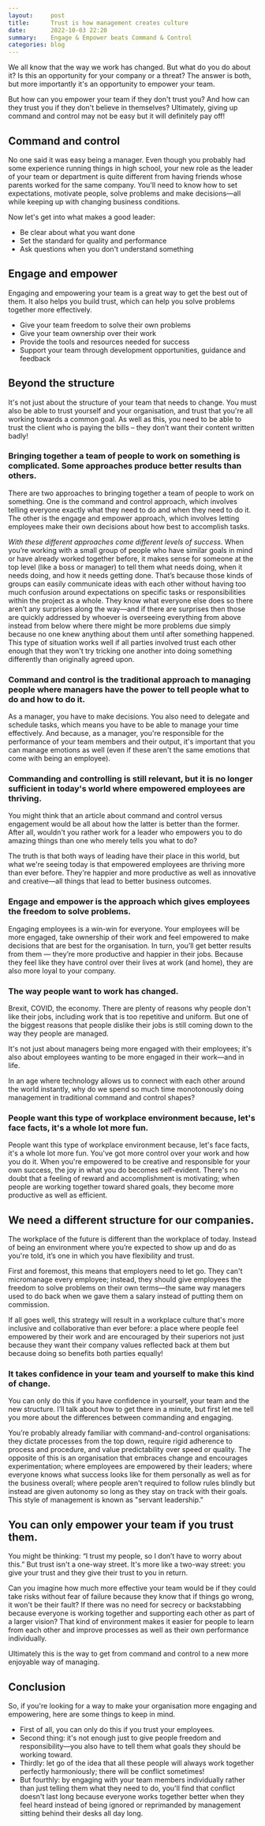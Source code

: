 ```yaml
---
layout:     post
title:      Trust is how management creates culture
date:       2022-10-03 22:20
summary:    Engage & Empower beats Command & Control
categories: blog
---
```


We all know that the way we work has changed. But what do you do about it? Is this an opportunity for your company or a threat? The answer is both, but more importantly it's an opportunity to empower your team.

But how can you empower your team if they don't trust you? And how can they trust you if they don't believe in themselves? Ultimately, giving up command and control may not be easy but it will definitely pay off!

## Command and control

No one said it was easy being a manager. Even though you probably had some experience running things in high school, your new role as the leader of your team or department is quite different from having friends whose parents worked for the same company. You'll need to know how to set expectations, motivate people, solve problems and make decisions—all while keeping up with changing business conditions.

Now let's get into what makes a good leader:

- Be clear about what you want done
- Set the standard for quality and performance
- Ask questions when you don't understand something

## Engage and empower

Engaging and empowering your team is a great way to get the best out of them. It also helps you build trust, which can help you solve problems together more effectively.

- Give your team freedom to solve their own problems
- Give your team ownership over their work
- Provide the tools and resources needed for success
- Support your team through development opportunities, guidance and feedback

## Beyond the structure

It's not just about the structure of your team that needs to change. You must also be able to trust yourself and your organisation, and trust that you're all working towards a common goal. As well as this, you need to be able to trust the client who is paying the bills – they don’t want their content written badly!

### Bringing together a team of people to work on something is complicated.  Some approaches produce better results than others.

There are two approaches to bringing together a team of people to work on something. One is the command and control approach, which involves telling everyone exactly what they need to do and when they need to do it. The other is the engage and empower approach, which involves letting employees make their own decisions about how best to accomplish tasks.

*With these different approaches come different levels of success.* When you’re working with a small group of people who have similar goals in mind or have already worked together before, it makes sense for someone at the top level (like a boss or manager) to tell them what needs doing, when it needs doing, and how it needs getting done. That’s because those kinds of groups can easily communicate ideas with each other without having too much confusion around expectations on specific tasks or responsibilities within the project as a whole. They know what everyone else does so there aren’t any surprises along the way—and if there are surprises then those are quickly addressed by whoever is overseeing everything from above instead from below where there might be more problems due simply because no one knew anything about them until after something happened. This type of situation works well if all parties involved trust each other enough that they won't try tricking one another into doing something differently than originally agreed upon.

### Command and control is the traditional approach to managing people where managers have the power to tell people what to do and how to do it.

As a manager, you have to make decisions. You also need to delegate and schedule tasks, which means you have to be able to manage your time effectively. And because, as a manager, you're responsible for the performance of your team members and their output, it's important that you can manage emotions as well (even if these aren't the same emotions that come with being an employee).

### Commanding and controlling is still relevant, but it is no longer sufficient in today's world where empowered employees are thriving.

You might think that an article about command and control versus engagement would be all about how the latter is better than the former. After all, wouldn't you rather work for a leader who empowers you to do amazing things than one who merely tells you what to do?

The truth is that both ways of leading have their place in this world, but what we're seeing today is that empowered employees are thriving more than ever before. They're happier and more productive as well as innovative and creative—all things that lead to better business outcomes.

### Engage and empower is the approach which gives employees the freedom to solve problems.

Engaging employees is a win-win for everyone. Your employees will be more engaged, take ownership of their work and feel empowered to make decisions that are best for the organisation. In turn, you’ll get better results from them — they’re more productive and happier in their jobs. Because they feel like they have control over their lives at work (and home), they are also more loyal to your company.

### The way people want to work has changed.

Brexit, COVID, the economy. There are plenty of reasons why people don't like their jobs, including work that is too repetitive and uniform. But one of the biggest reasons that people dislike their jobs is still coming down to the way they people are managed.

It's not just about managers being more engaged with their employees; it's also about employees wanting to be more engaged in their work—and in life.

In an age where technology allows us to connect with each other around the world instantly, why do we spend so much time monotonously doing management in traditional command and control shapes?

### People want this type of workplace environment because, let's face facts, it's a whole lot more fun.

People want this type of workplace environment because, let's face facts, it's a whole lot more fun. You've got more control over your work and how you do it. When you're empowered to be creative and responsible for your own success, the joy in what you do becomes self-evident. There's no doubt that a feeling of reward and accomplishment is motivating; when people are working together toward shared goals, they become more productive as well as efficient.

## We need a different structure for our companies.

The workplace of the future is different than the workplace of today. Instead of being an environment where you’re expected to show up and do as you're told, it’s one in which you have flexibility and trust.

First and foremost, this means that employers need to let go. They can't micromanage every employee; instead, they should give employees the freedom to solve problems on their own terms—the same way managers used to do back when we gave them a salary instead of putting them on commission.

If all goes well, this strategy will result in a workplace culture that's more inclusive and collaborative than ever before: a place where people feel empowered by their work and are encouraged by their superiors not just because they want their company values reflected back at them but because doing so benefits both parties equally!

### It takes confidence in your team and yourself to make this kind of change.

You can only do this if you have confidence in yourself, your team and the new structure. I’ll talk about how to get there in a minute, but first let me tell you more about the differences between commanding and engaging.

You’re probably already familiar with command-and-control organisations: they dictate processes from the top down, require rigid adherence to process and procedure, and value predictability over speed or quality. The opposite of this is an organisation that embraces change and encourages experimentation; where employees are empowered by their leaders; where everyone knows what success looks like for them personally as well as for the business overall; where people aren't required to follow rules blindly but instead are given autonomy so long as they stay on track with their goals. This style of management is known as "servant leadership."

## You can only empower your team if you trust them.

You might be thinking: “I trust my people, so I don’t have to worry about this.” But trust isn't a one-way street. It's more like a two-way street: you give your trust and they give their trust to you in return.

Can you imagine how much more effective your team would be if they could take risks without fear of failure because they know that if things go wrong, it won't be their fault? If there was no need for secrecy or backstabbing because everyone is working together and supporting each other as part of a larger vision? That kind of environment makes it easier for people to learn from each other and improve processes as well as their own performance individually.

Ultimately this is the way to get from command and control to a new more enjoyable way of managing.

## Conclusion

So, if you're looking for a way to make your organisation more engaging and empowering, here are some things to keep in mind.
- First of all, you can only do this if you trust your employees.
- Second thing: it's not enough just to give people freedom and responsibility—you also have to tell them what goals they should be working toward.
- Thirdly: let go of the idea that all these people will always work together perfectly harmoniously; there will be conflict sometimes!
- But fourthly: by engaging with your team members individually rather than just telling them what they need to do, you'll find that conflict doesn't last long because everyone works together better when they feel heard instead of being ignored or reprimanded by management sitting behind their desks all day long.